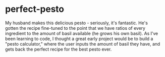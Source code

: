 # perfect-pesto
My husband makes this delicious pesto - seriously, it's fantastic. 
He's gotten the recipe fine-tuned to the point that we have ratios of every ingredient to the amount of basil available (he grows his own basil). 
As I've been learning to code, I thought a great early project would be to build a "pesto calculator," where the user inputs the amount of basil they have, and gets back the perfect recipe for the best pesto ever.
